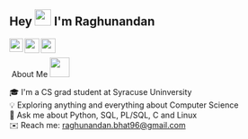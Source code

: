 ## Hey <img src="https://github.com/TheDudeThatCode/TheDudeThatCode/blob/master/Assets/Hi.gif" width="29px"> I'm Raghunandan 

<a href="https://www.linkedin.com/in/raghunandan-bhat/">
  <img align="left" width="24px" src="https://cdn-icons-png.flaticon.com/512/174/174857.png"  />
</a>
<a href="https://twitter.com/rb01001">
  <img align="left" width="26px" src="https://logodownload.org/wp-content/uploads/2014/09/twitter-logo-6.png" />
</a>
<a href="mailto:raghunandan.bhat96@gmail.com">
  <img align="left" width="26px" src="https://cdn-icons-png.flaticon.com/512/281/281769.png" />
</a>
</br>
</br>
&nbsp;About Me <img src="https://github.com/TheDudeThatCode/TheDudeThatCode/blob/master/Assets/Developer.gif" width="35px">

🎓&nbsp;I'm a CS grad student at Syracuse Uninversity\
💡&nbsp;Exploring anything and everything about Computer Science\
💬&nbsp;Ask me about Python, SQL, PL/SQL, C and Linux\
✉️&nbsp;Reach me: raghunandan.bhat96@gmail.com
